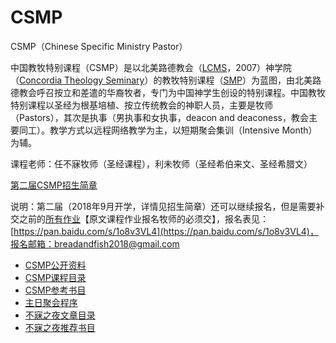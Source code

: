# CSMP

CSMP（Chinese Specific Ministry Pastor）

中国教牧特别课程（CSMP）是以北美路德教会（[LCMS](https://www.lcms.org/)，2007）神学院（[Concordia Theology Seminary](https://www.ctsfw.edu/)）的教牧特别课程（[SMP](https://www.ctsfw.edu/future-students/smp/)）为蓝图，由北美路德教会呼召按立和差遣的华裔牧者，专门为中国神学生创设的特别课程。中国教牧特别课程以圣经为根基培植、按立传统教会的神职人员，主要是牧师（Pastors），其次是执事（男执事和女执事，deacon and deaconess，教会主要同工）。教学方式以远程网络教学为主，以短期聚会集训（Intensive Month）为辅。

课程老师：任不寐牧师（圣经课程），利未牧师（圣经希伯来文、圣经希腊文）

[第二届CSMP招生简章](http://lutheran.cn/blog/csmp-2nd/)

说明：第二届（2018年9月开学，详情见招生简章）还可以继续报名，但是需要补交之前的[所有作业](./csmp-exam-2nd.md)【原文课程作业报名牧师的必须交】，报名表见：[https://pan.baidu.com/s/1o8v3VL4](https://pan.baidu.com/s/1o8v3VL4)，报名邮箱：breadandfish2018@gmail.com

* [CSMP公开资料](/csmp-info.md)
* [CSMP课程目录](/csmp-index.md)
* [CSMP参考书目](/csmp-refbooks.md)
* [主日聚会程序](/liturgy.md)
* [不寐之夜文章目录](/bmzy-index.md)
* [不寐之夜推荐书目](/recommend-books.md)
